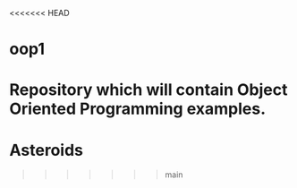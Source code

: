 <<<<<<< HEAD
# oop1
Repository which will contain Object Oriented Programming examples.
=======
# Asteroids
>>>>>>> main
